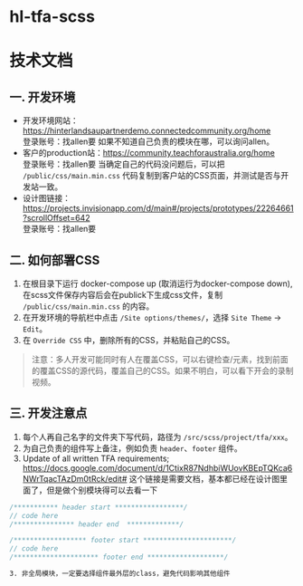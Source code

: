 # hl-tfa-scss
# 技术文档

## 一. 开发环境
- 开发环境网站：https://hinterlandsaupartnerdemo.connectedcommunity.org/home  
  登录账号：找allen要
  如果不知道自己负责的模块在哪，可以询问allen。
- 客户的production站：https://community.teachforaustralia.org/home  
  登录账号：找allen要
  当确定自己的代码没问题后，可以把 `/public/css/main.min.css` 代码复制到客户站的CSS页面，并测试是否与开发站一致。
- 设计图链接：https://projects.invisionapp.com/d/main#/projects/prototypes/22264661?scrollOffset=642  
  登录账号：找allen要

## 二. 如何部署CSS
1. 在根目录下运行 docker-compose up (取消运行为docker-compose down), 在scss文件保存内容后会在publick下生成css文件，复制 `/public/css/main.min.css` 的内容。
2. 在开发环境的导航栏中点击 `/Site options/themes/`，选择 `Site Theme` -> `Edit`。
3. 在 `Override CSS` 中，删除所有的CSS，并粘贴自己的CSS。
> 注意：多人开发可能同时有人在覆盖CSS，可以右键检查/元素，找到前面的覆盖CSS的源代码，覆盖自己的CSS。如果不明白，可以看下开会的录制视频。

## 三. 开发注意点
1. 每个人再自己名字的文件夹下写代码，路径为 `/src/scss/project/tfa/xxx`。
2. 为自己负责的组件写上备注，例如负责 `header`、`footer` 组件。
3. Update of all written TFA requirements;
https://docs.google.com/document/d/1CtixR87NdhbiWUovKBEpTQKca6NWrTqacTAzDm0tRck/edit#
这个链接是需要文档，基本都已经在设计图里面了，但是做个别模块得可以去看一下
```scss
/*********** header start *****************/
// code here
/*************** header end  *************/

/****************** footer start **********************/
// code here
/********************* footer end *******************/

3. 非全局模块，一定要选择组件最外层的class，避免代码影响其他组件
